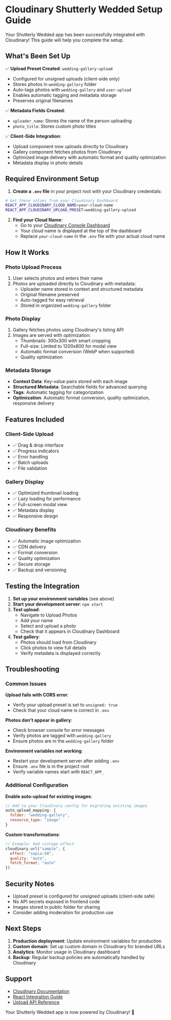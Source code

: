 # Cloudinary Shutterly Wedded Setup Guide

Your Shutterly Wedded app has been successfully integrated with Cloudinary! This guide will help you complete the setup.

## What's Been Set Up

✅ **Upload Preset Created**: `wedding-gallery-upload`
- Configured for unsigned uploads (client-side only)
- Stores photos in `wedding-gallery` folder
- Auto-tags photos with `wedding-gallery` and `user-upload`
- Enables automatic tagging and metadata storage
- Preserves original filenames

✅ **Metadata Fields Created**:
- `uploader_name`: Stores the name of the person uploading
- `photo_title`: Stores custom photo titles

✅ **Client-Side Integration**:
- Upload component now uploads directly to Cloudinary
- Gallery component fetches photos from Cloudinary
- Optimized image delivery with automatic format and quality optimization
- Metadata display in photo details

## Required Environment Setup

1. **Create a `.env` file** in your project root with your Cloudinary credentials:

```bash
# Get these values from your Cloudinary Dashboard
REACT_APP_CLOUDINARY_CLOUD_NAME=your-cloud-name
REACT_APP_CLOUDINARY_UPLOAD_PRESET=wedding-gallery-upload
```

2. **Find your Cloud Name**:
   - Go to your [Cloudinary Console Dashboard](https://console.cloudinary.com/)
   - Your cloud name is displayed at the top of the dashboard
   - Replace `your-cloud-name` in the `.env` file with your actual cloud name

## How It Works

### Photo Upload Process
1. User selects photos and enters their name
2. Photos are uploaded directly to Cloudinary with metadata:
   - Uploader name stored in context and structured metadata
   - Original filename preserved
   - Auto-tagged for easy retrieval
   - Stored in organized `wedding-gallery` folder

### Photo Display
1. Gallery fetches photos using Cloudinary's listing API
2. Images are served with optimization:
   - Thumbnails: 300x300 with smart cropping
   - Full-size: Limited to 1200x800 for modal view
   - Automatic format conversion (WebP when supported)
   - Quality optimization

### Metadata Storage
- **Context Data**: Key-value pairs stored with each image
- **Structured Metadata**: Searchable fields for advanced querying
- **Tags**: Automatic tagging for categorization
- **Optimization**: Automatic format conversion, quality optimization, responsive delivery

## Features Included

### Client-Side Upload
- ✅ Drag & drop interface
- ✅ Progress indicators
- ✅ Error handling
- ✅ Batch uploads
- ✅ File validation

### Gallery Display
- ✅ Optimized thumbnail loading
- ✅ Lazy loading for performance
- ✅ Full-screen modal view
- ✅ Metadata display
- ✅ Responsive design

### Cloudinary Benefits
- ✅ Automatic image optimization
- ✅ CDN delivery
- ✅ Format conversion
- ✅ Quality optimization
- ✅ Secure storage
- ✅ Backup and versioning

## Testing the Integration

1. **Set up your environment variables** (see above)
2. **Start your development server**: `npm start`
3. **Test upload**:
   - Navigate to Upload Photos
   - Add your name
   - Select and upload a photo
   - Check that it appears in Cloudinary Dashboard
4. **Test gallery**:
   - Photos should load from Cloudinary
   - Click photos to view full details
   - Verify metadata is displayed correctly

## Troubleshooting

### Common Issues

**Upload fails with CORS error**:
- Verify your upload preset is set to `unsigned: true`
- Check that your cloud name is correct in `.env`

**Photos don't appear in gallery**:
- Check browser console for error messages
- Verify photos are tagged with `wedding-gallery`
- Ensure photos are in the `wedding-gallery` folder

**Environment variables not working**:
- Restart your development server after adding `.env`
- Ensure `.env` file is in the project root
- Verify variable names start with `REACT_APP_`

### Additional Configuration

**Enable auto-upload for existing images**:
```javascript
// Add to your Cloudinary config for migrating existing images
auto_upload_mapping: {
  folder: "wedding-gallery",
  resource_type: "image"
}
```

**Custom transformations**:
```javascript
// Example: Add vintage effect
cloudinary.url("sample", {
  effect: "sepia:50",
  quality: "auto",
  fetch_format: "auto"
})
```

## Security Notes

- Upload preset is configured for unsigned uploads (client-side safe)
- No API secrets exposed in frontend code
- Images stored in public folder for sharing
- Consider adding moderation for production use

## Next Steps

1. **Production deployment**: Update environment variables for production
2. **Custom domain**: Set up custom domain in Cloudinary for branded URLs
3. **Analytics**: Monitor usage in Cloudinary dashboard
4. **Backup**: Regular backup policies are automatically handled by Cloudinary

## Support

- [Cloudinary Documentation](https://cloudinary.com/documentation)
- [React Integration Guide](https://cloudinary.com/documentation/react_integration)
- [Upload API Reference](https://cloudinary.com/documentation/image_upload_api_reference)

Your Shutterly Wedded app is now powered by Cloudinary! 🎉
